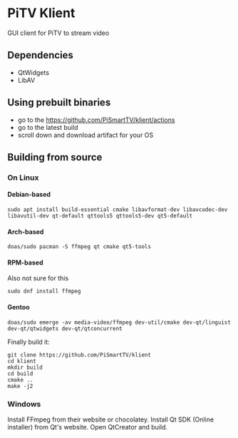 # PiTV Klient
GUI client for PiTV to stream video

## Dependencies
- QtWidgets
- LibAV

## Using prebuilt binaries
- go to the https://github.com/PiSmartTV/klient/actions
- go to the latest build
- scroll down and download artifact for your OS

## Building from source

### On Linux

#### Debian-based
```
sudo apt install build-essential cmake libavformat-dev libavcodec-dev libavutil-dev qt-default qttools5 qttools5-dev qt5-default
```
#### Arch-based
```
doas/sudo pacman -S ffmpeg qt cmake qt5-tools
```

#### RPM-based
Also not sure for this
```
sudo dnf install ffmpeg
```

#### Gentoo
```
doas/sudo emerge -av media-video/ffmpeg dev-util/cmake dev-qt/linguist dev-qt/qtwidgets dev-qt/qtconcurrent
```

Finally build it:
```
git clone https://github.com/PiSmartTV/klient
cd klient
mkdir build
cd build
cmake ..
make -j2
```

### Windows

Install FFmpeg from their website or chocolatey.
Install Qt SDK (Online installer) from Qt's website.
Open QtCreator and build.